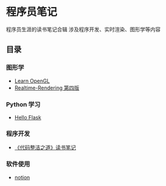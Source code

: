 
# 程序员笔记

程序员生涯的读书笔记合辑
涉及程序开发、实时渲染、图形学等内容

## 目录

### 图形学

* [Learn OpenGL](content/LearnOpenGL/README.md)
* [Realtime-Rendering 第四版](content/RealtimeRendering4th/README.md)

### Python 学习
* [Hello Flask](content/HelloFlask/README.md)

### 程序开发

* [《代码整洁之道》读书笔记](content/《代码整洁之道》读书笔记/README.md)

### 软件使用

* [notion](content/nottion/README.md)
